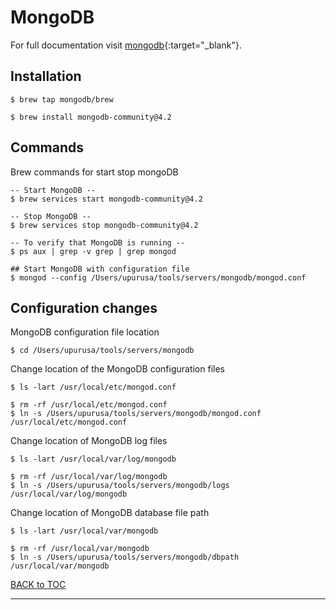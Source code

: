 # MongoDB

For full documentation visit [mongodb](https://www.mongodb.com/){:target="_blank"}.

## Installation

    $ brew tap mongodb/brew
    
    $ brew install mongodb-community@4.2


## Commands

Brew commands for start stop mongoDB

	-- Start MongoDB --
	$ brew services start mongodb-community@4.2
	
	-- Stop MongoDB	--
	$ brew services stop mongodb-community@4.2

	-- To verify that MongoDB is running --
	$ ps aux | grep -v grep | grep mongod

	## Start MongoDB with configuration file
	$ mongod --config /Users/upurusa/tools/servers/mongodb/mongod.conf


## Configuration changes

MongoDB configuration file location

	$ cd /Users/upurusa/tools/servers/mongodb

Change location of the MongoDB configuration files

	$ ls -lart /usr/local/etc/mongod.conf
	
	$ rm -rf /usr/local/etc/mongod.conf
	$ ln -s /Users/upurusa/tools/servers/mongodb/mongod.conf /usr/local/etc/mongod.conf


Change location of MongoDB log files

	$ ls -lart /usr/local/var/log/mongodb
   
	$ rm -rf /usr/local/var/log/mongodb
	$ ln -s /Users/upurusa/tools/servers/mongodb/logs /usr/local/var/log/mongodb


Change location of MongoDB database file path

	$ ls -lart /usr/local/var/mongodb
   
	$ rm -rf /usr/local/var/mongodb
	$ ln -s /Users/upurusa/tools/servers/mongodb/dbpath /usr/local/var/mongodb

	

[BACK to TOC](../../README.md)

----------